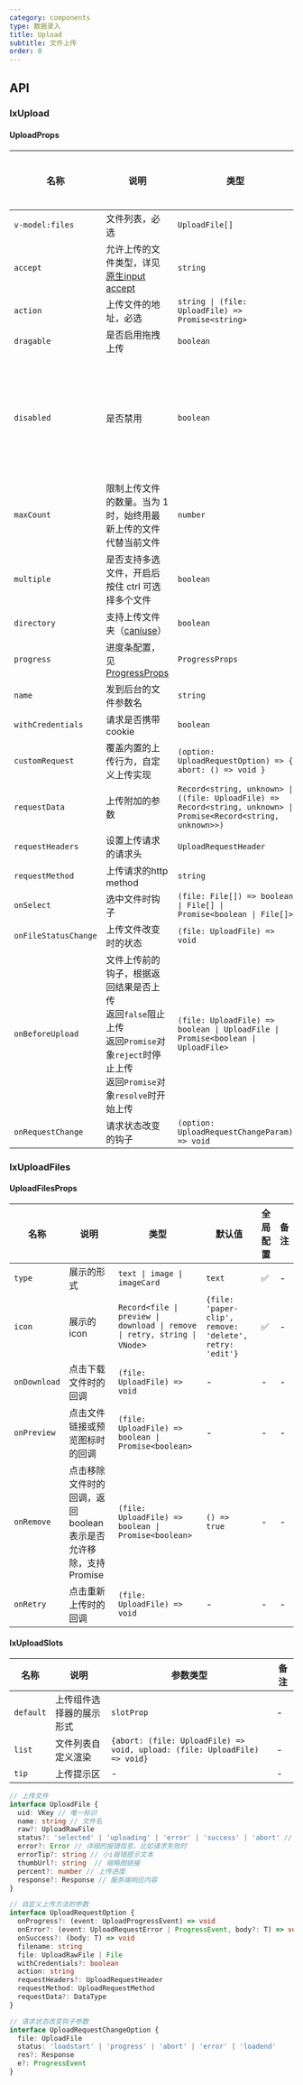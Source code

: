 ```yaml
---
category: components
type: 数据录入
title: Upload
subtitle: 文件上传
order: 0
---
```




## API

### IxUpload

#### UploadProps

| 名称 | 说明 | 类型  | 默认值 | 全局配置 | 备注 |
| --- | --- | --- | --- | --- | --- |
| `v-model:files` | 文件列表，必选 | `UploadFile[]` | `[]` | -  | - |
| `accept` | 允许上传的文件类型，详见 [原生input accept](https://developer.mozilla.org/zh-CN/docs/Web/HTML/Element/input/file) | `string` | - | - | - |
| `action` | 上传文件的地址，必选 | `string \| (file: UploadFile) => Promise<string>`  | - | - | - |
| `dragable` | 是否启用拖拽上传 | `boolean` | `false` | ✅  | - |
| `disabled` | 是否禁用 | `boolean` | `false` | -  | 自定义的触发按钮和自定义的文件列表，disabled需单独处理 |
| `maxCount` | 限制上传文件的数量。当为 1 时，始终用最新上传的文件代替当前文件 | `number` | -  | -  | - |
| `multiple` | 是否支持多选文件，开启后按住 ctrl 可选择多个文件 | `boolean` | `false` | ✅ | - |
| `directory` | 支持上传文件夹（[caniuse](https://caniuse.com/#feat=input-file-directory)） | `boolean` | `false` | ✅ | - |
| `progress` | 进度条配置，见 [ProgressProps](/components/progress/zh#ProgressProps) | `ProgressProps` | - | - | - |
| `name` | 发到后台的文件参数名 | `string` | `file` | ✅  | - |
| `withCredentials` | 请求是否携带cookie | `boolean` | `false` | ✅ | - |
| `customRequest` | 覆盖内置的上传行为，自定义上传实现 | `(option: UploadRequestOption) => { abort: () => void }` | 基于XMLHttpRequest实现  | - | - |
| `requestData` | 上传附加的参数  | `Record<string, unknown> \| ((file: UploadFile) => Record<string, unknown> \| Promise<Record<string, unknown>>)` | - | - | - |
| `requestHeaders` | 设置上传请求的请求头  | `UploadRequestHeader` | -  | -  | -  |
| `requestMethod` | 上传请求的http method | `string` | `post` | ✅ | - |
| `onSelect` | 选中文件时钩子 | `(file: File[]) => boolean \| File[] \| Promise<boolean \| File[]>` | `() => true` | - | - |
| `onFileStatusChange` | 上传文件改变时的状态 | `(file: UploadFile) => void` | - | - | - |
| `onBeforeUpload`   | 文件上传前的钩子，根据返回结果是否上传<br />返回`false`阻止上传<br />返回`Promise`对象`reject`时停止上传<br />返回`Promise`对象`resolve`时开始上传 | `(file: UploadFile) => boolean \| UploadFile \| Promise<boolean \| UploadFile>` | `() => true` | -  | -  |
| `onRequestChange` | 请求状态改变的钩子 | `(option: UploadRequestChangeParam) => void` | - | - | - |

### IxUploadFiles

#### UploadFilesProps

| 名称 | 说明 | 类型  | 默认值 | 全局配置 | 备注 |
| --- | --- | --- | --- | --- | --- |
| `type` | 展示的形式 | `text \| image \| imageCard` | `text` | ✅ | - |
| `icon` | 展示的icon   | `Record<file \| preview \| download \| remove \| retry, string \| VNode`>  | `{file: 'paper-clip', remove: 'delete', retry: 'edit'}` | ✅ | - |
| `onDownload`   | 点击下载文件时的回调 | `(file: UploadFile) => void` | -  | -  | -  |
| `onPreview`    | 点击文件链接或预览图标时的回调 | `(file: UploadFile) => boolean \| Promise<boolean>` | - | - | - |
| `onRemove`     | 点击移除文件时的回调，返回boolean表示是否允许移除，支持Promise | `(file: UploadFile) => boolean \| Promise<boolean>` | `() => true` | -  | - |
| `onRetry`      | 点击重新上传时的回调 | `(file: UploadFile) => void` | - | - | - |

#### IxUploadSlots

| 名称       | 说明                     | 参数类型                                 | 备注 |
| ---------- | ------------------------ | ---------------------------------------- | ---- |
| `default`  | 上传组件选择器的展示形式 | `slotProp` | - |
| `list` | 文件列表自定义渲染 | `{abort: (file: UploadFile) => void, upload: (file: UploadFile) => void}` | - |
| `tip`      | 上传提示区  | - | - |

```typescript
// 上传文件
interface UploadFile {
  uid: VKey // 唯一标识
  name: string // 文件名
  raw?: UploadRawFile
  status?: 'selected' | 'uploading' | 'error' | 'success' | 'abort' // 当前状态
  error?: Error // 详细的报错信息，比如请求失败时
  errorTip?: string // 小i报错提示文本
  thumbUrl?: string  // 缩略图链接
  percent?: number // 上传进度
  response?: Response // 服务端响应内容
}

// 自定义上传方法的参数
interface UploadRequestOption {
  onProgress?: (event: UploadProgressEvent) => void
  onError?: (event: UploadRequestError | ProgressEvent, body?: T) => void
  onSuccess?: (body: T) => void
  filename: string
  file: UploadRawFile | File
  withCredentials?: boolean
  action: string
  requestHeaders?: UploadRequestHeader
  requestMethod: UploadRequestMethod
  requestData?: DataType
}

// 请求状态改变钩子参数
interface UploadRequestChangeOption {
  file: UploadFile
  status: 'loadstart' | 'progress' | 'abort' | 'error' | 'loadend'
  res?: Response
  e?: ProgressEvent
}
```
